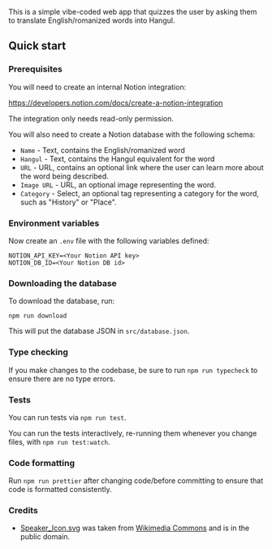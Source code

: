 This is a simple vibe-coded web app that quizzes the user by asking
them to translate English/romanized words into Hangul.

## Quick start

### Prerequisites

You will need to create an internal Notion integration:

https://developers.notion.com/docs/create-a-notion-integration

The integration only needs read-only permission.

You will also need to create a Notion database with the following
schema:

- `Name` - Text, contains the English/romanized word
- `Hangul` - Text, contains the Hangul equivalent for the word
- `URL` - URL, contains an optional link where the user can
  learn more about the word being described.
- `Image URL` - URL, an optional image representing the word.
- `Category` - Select, an optional tag representing a
  category for the word, such as "History" or "Place".

### Environment variables

Now create an `.env` file with the following variables defined:

```
NOTION_API_KEY=<Your Notion API key>
NOTION_DB_ID=<Your Notion DB id>
```

### Downloading the database

To download the database, run:

```
npm run download
```

This will put the database JSON in `src/database.json`.

### Type checking

If you make changes to the codebase, be sure to run `npm run typecheck`
to ensure there are no type errors.

### Tests

You can run tests via `npm run test`.

You can run the tests interactively, re-running them whenever you change
files, with `npm run test:watch`.

### Code formatting

Run `npm run prettier` after changing code/before committing
to ensure that code is formatted consistently.

### Credits

- [Speaker_Icon.svg](src/assets/Speaker_Icon.svg) was taken from
  [Wikimedia Commons](https://commons.wikimedia.org/wiki/File:Speaker_Icon.svg)
  and is in the public domain.
